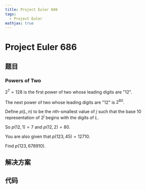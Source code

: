 ```yaml
---
title: Project Euler 686
tags:
  - Project Euler
mathjax: true
---
```

<escape><!-- more --></escape>
    
# Project Euler 686
## 题目
### Powers of Two


$2^7=128$ is the first power of two whose leading digits are "$12$".

The next power of two whose leading digits are "$12$" is $2^{80}$.

Define $p(L, n)$ to be the $n\text{th}$-smallest value of $j$ such that the base $10$ representation of $2^j$ begins with the digits of $L$.

So $p(12, 1) = 7$ and $p(12, 2) = 80$.

You are also given that $p(123, 45) = 12710$.

Find $p(123, 678910)$.




## 解决方案


## 代码


